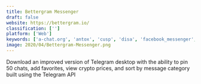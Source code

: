 ```yaml
---
title: Bettergram Messenger
draft: false 
website: https://bettergram.io/
classification: ['']
platform: ['Web']
keywords: ['a-chat.org', 'antox', 'cusp', 'disa', 'facebook_messenger', 'finefriends', 'line', 'searchparty', 'signal', 'spez_empathy', 'telegram', 'thready', 'tinode', 'tox', 'toxic', 'webogram', 'whatsapp', 'wire', 'zulip', 'utox']
image: 2020/04/Bettergram-Messenger.png
---
```

Download an improved version of Telegram desktop with the ability to pin 50 chats, add favorites, view crypto prices, and sort by message category built using the Telegram API